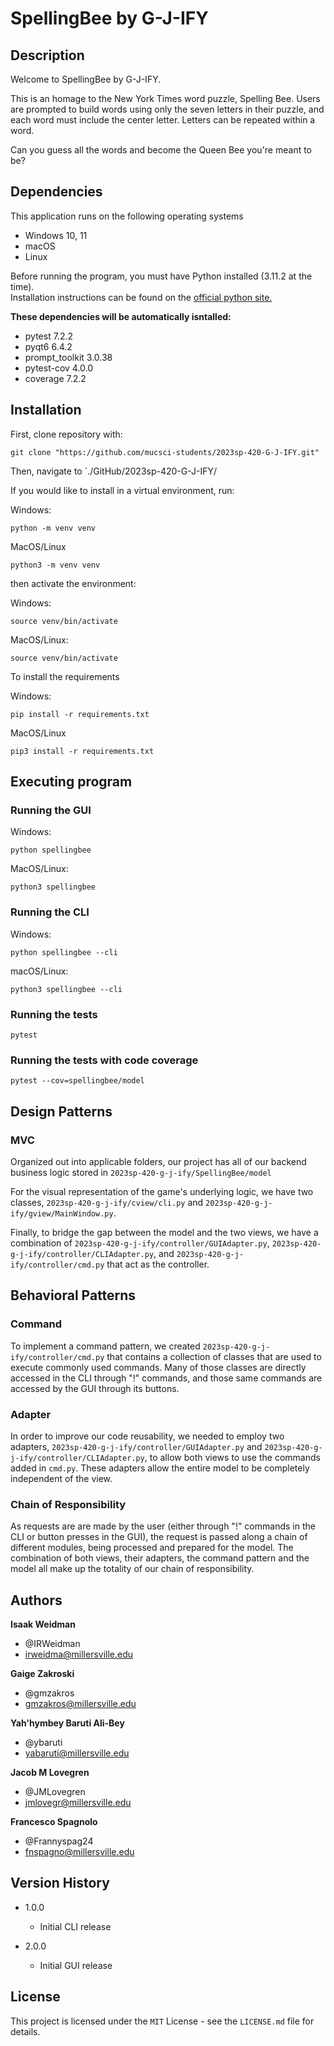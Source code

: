 # SpellingBee by G-J-IFY

## Description
Welcome to SpellingBee by G-J-IFY. 

This is an homage to the New York Times word puzzle, Spelling Bee. Users are
prompted to build words using only the seven letters in their puzzle, and each
word must include the center letter. Letters can be repeated within a word. 

Can you guess all the words and become the Queen Bee you're meant to be?


## Dependencies

This application runs on the following operating systems
  - Windows 10, 11
  - macOS
  - Linux

Before running the program, you must have Python installed 
  (3.11.2 at the time).<br>
Installation instructions can be found on the [official python site.](https://www.python.org/downloads/)

**These dependencies will be automatically isntalled:**
- pytest 7.2.2
- pyqt6 6.4.2
- prompt_toolkit 3.0.38
- pytest-cov 4.0.0
- coverage 7.2.2

## Installation

First, clone repository with:

```
git clone "https://github.com/mucsci-students/2023sp-420-G-J-IFY.git"
```

Then, navigate to `./GitHub/2023sp-420-G-J-IFY/

If you would like to install in a virtual environment, run:

Windows:
```
python -m venv venv
```
MacOS/Linux
```
python3 -m venv venv
```

then activate the environment:

Windows:
```
source venv/bin/activate
```
MacOS/Linux:
```
source venv/bin/activate
```

To install the requirements

Windows:
```
pip install -r requirements.txt
```

MacOS/Linux
```
pip3 install -r requirements.txt
```

## Executing program

### Running the GUI

Windows:
```
python spellingbee
```

MacOS/Linux:
```
python3 spellingbee
```

### Running the CLI

Windows:
```
python spellingbee --cli
```

macOS/Linux:
```
python3 spellingbee --cli
```

### Running the tests

```
pytest
```

### Running the tests with code coverage

```
pytest --cov=spellingbee/model
```

## Design Patterns

### MVC

Organized out into applicable folders, our project has all of our backend business logic stored in `2023sp-420-g-j-ify/SpellingBee/model`

For the visual representation of the game's underlying logic, we have two classes, `2023sp-420-g-j-ify/cview/cli.py` and `2023sp-420-g-j-ify/gview/MainWindow.py`.

Finally, to bridge the gap between the model and the two views, we have a combination of `2023sp-420-g-j-ify/controller/GUIAdapter.py`, `2023sp-420-g-j-ify/controller/CLIAdapter.py`, and `2023sp-420-g-j-ify/controller/cmd.py` that act as the controller.

## Behavioral Patterns

### Command

To implement a command pattern, we created `2023sp-420-g-j-ify/controller/cmd.py` that contains a collection of classes that are used to execute commonly used commands. Many of those classes are directly accessed in the CLI through "!" commands, and those same commands are accessed by the GUI through its buttons.

### Adapter

In order to improve our code reusability, we needed to employ two adapters, `2023sp-420-g-j-ify/controller/GUIAdapter.py` and `2023sp-420-g-j-ify/controller/CLIAdapter.py`, to allow both views to use the commands added in `cmd.py`. These adapters allow the entire model to be completely independent of the view.

### Chain of Responsibility

As requests are are made by the user (either through "!" commands in the CLI or button presses in the GUI), the request is passed along a chain of different modules, being processed and prepared for the model. The combination of both views, their adapters, the command pattern and the model all make up the totality of our chain of responsibility.

## Authors

**Isaak Weidman**
- @IRWeidman
- irweidma@millersville.edu

**Gaige Zakroski**
- @gmzakros
- gmzakros@millersville.edu

**Yah'hymbey Baruti Ali-Bey**
- @ybaruti
- yabaruti@millersville.edu

**Jacob M Lovegren**
- @JMLovegren
- jmlovegr@millersville.edu

**Francesco Spagnolo**
- @Frannyspag24
- fnspagno@millersville.edu

## Version History
- 1.0.0
  - Initial CLI release

- 2.0.0
  - Initial GUI release

## License

This project is licensed under the `MIT` License - see the `LICENSE.md` file for details.
